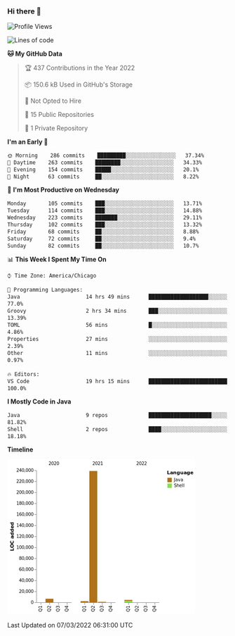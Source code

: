 ### Hi there 👋


<!--START_SECTION:waka-->
![Profile Views](http://img.shields.io/badge/Profile%20Views-21-blue)

![Lines of code](https://img.shields.io/badge/From%20Hello%20World%20I%27ve%20Written-253%20Thousand%20lines%20of%20code-blue)

**🐱 My GitHub Data** 

> 🏆 437 Contributions in the Year 2022
 > 
> 📦 150.6 kB Used in GitHub's Storage 
 > 
> 🚫 Not Opted to Hire
 > 
> 📜 15 Public Repositories 
 > 
> 🔑 1 Private Repository 
 > 
**I'm an Early 🐤** 

```text
🌞 Morning    286 commits    █████████░░░░░░░░░░░░░░░░   37.34% 
🌆 Daytime    263 commits    ████████░░░░░░░░░░░░░░░░░   34.33% 
🌃 Evening    154 commits    █████░░░░░░░░░░░░░░░░░░░░   20.1% 
🌙 Night      63 commits     ██░░░░░░░░░░░░░░░░░░░░░░░   8.22%

```
📅 **I'm Most Productive on Wednesday** 

```text
Monday       105 commits    ███░░░░░░░░░░░░░░░░░░░░░░   13.71% 
Tuesday      114 commits    ███░░░░░░░░░░░░░░░░░░░░░░   14.88% 
Wednesday    223 commits    ███████░░░░░░░░░░░░░░░░░░   29.11% 
Thursday     102 commits    ███░░░░░░░░░░░░░░░░░░░░░░   13.32% 
Friday       68 commits     ██░░░░░░░░░░░░░░░░░░░░░░░   8.88% 
Saturday     72 commits     ██░░░░░░░░░░░░░░░░░░░░░░░   9.4% 
Sunday       82 commits     ██░░░░░░░░░░░░░░░░░░░░░░░   10.7%

```


📊 **This Week I Spent My Time On** 

```text
⌚︎ Time Zone: America/Chicago

💬 Programming Languages: 
Java                     14 hrs 49 mins      ███████████████████░░░░░░   77.0% 
Groovy                   2 hrs 34 mins       ███░░░░░░░░░░░░░░░░░░░░░░   13.39% 
TOML                     56 mins             █░░░░░░░░░░░░░░░░░░░░░░░░   4.86% 
Properties               27 mins             ░░░░░░░░░░░░░░░░░░░░░░░░░   2.39% 
Other                    11 mins             ░░░░░░░░░░░░░░░░░░░░░░░░░   0.97%

🔥 Editors: 
VS Code                  19 hrs 15 mins      █████████████████████████   100.0%

```

**I Mostly Code in Java** 

```text
Java                     9 repos             ████████████████████░░░░░   81.82% 
Shell                    2 repos             ████░░░░░░░░░░░░░░░░░░░░░   18.18%

```


**Timeline**

![Chart not found](https://raw.githubusercontent.com/powercasgamer/powercasgamer/master/charts/bar_graph.png) 


 Last Updated on 07/03/2022 06:31:00 UTC
<!--END_SECTION:waka-->
